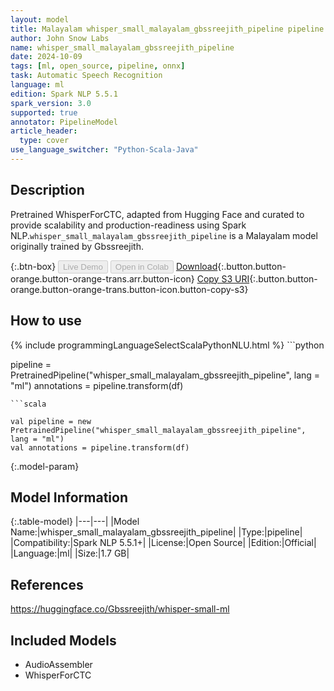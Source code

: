 ```yaml
---
layout: model
title: Malayalam whisper_small_malayalam_gbssreejith_pipeline pipeline WhisperForCTC from Gbssreejith
author: John Snow Labs
name: whisper_small_malayalam_gbssreejith_pipeline
date: 2024-10-09
tags: [ml, open_source, pipeline, onnx]
task: Automatic Speech Recognition
language: ml
edition: Spark NLP 5.5.1
spark_version: 3.0
supported: true
annotator: PipelineModel
article_header:
  type: cover
use_language_switcher: "Python-Scala-Java"
---
```


## Description

Pretrained WhisperForCTC, adapted from Hugging Face and curated to provide scalability and production-readiness using Spark NLP.`whisper_small_malayalam_gbssreejith_pipeline` is a Malayalam model originally trained by Gbssreejith.

{:.btn-box}
<button class="button button-orange" disabled>Live Demo</button>
<button class="button button-orange" disabled>Open in Colab</button>
[Download](https://s3.amazonaws.com/auxdata.johnsnowlabs.com/public/models/whisper_small_malayalam_gbssreejith_pipeline_ml_5.5.1_3.0_1728442591007.zip){:.button.button-orange.button-orange-trans.arr.button-icon}
[Copy S3 URI](s3://auxdata.johnsnowlabs.com/public/models/whisper_small_malayalam_gbssreejith_pipeline_ml_5.5.1_3.0_1728442591007.zip){:.button.button-orange.button-orange-trans.button-icon.button-copy-s3}

## How to use



<div class="tabs-box" markdown="1">
{% include programmingLanguageSelectScalaPythonNLU.html %}
```python

pipeline = PretrainedPipeline("whisper_small_malayalam_gbssreejith_pipeline", lang = "ml")
annotations =  pipeline.transform(df)   

```
```scala

val pipeline = new PretrainedPipeline("whisper_small_malayalam_gbssreejith_pipeline", lang = "ml")
val annotations = pipeline.transform(df)

```
</div>

{:.model-param}
## Model Information

{:.table-model}
|---|---|
|Model Name:|whisper_small_malayalam_gbssreejith_pipeline|
|Type:|pipeline|
|Compatibility:|Spark NLP 5.5.1+|
|License:|Open Source|
|Edition:|Official|
|Language:|ml|
|Size:|1.7 GB|

## References

https://huggingface.co/Gbssreejith/whisper-small-ml

## Included Models

- AudioAssembler
- WhisperForCTC